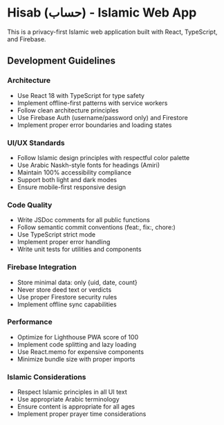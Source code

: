 <!-- Use this file to provide workspace-specific custom instructions to Copilot. For more details, visit https://code.visualstudio.com/docs/copilot/copilot-customization#_use-a-githubcopilotinstructionsmd-file -->

# Hisab (حساب) - Islamic Web App

This is a privacy-first Islamic web application built with React, TypeScript, and Firebase.

## Development Guidelines

### Architecture

- Use React 18 with TypeScript for type safety
- Implement offline-first patterns with service workers
- Follow clean architecture principles
- Use Firebase Auth (username/password only) and Firestore
- Implement proper error boundaries and loading states

### UI/UX Standards

- Follow Islamic design principles with respectful color palette
- Use Arabic Naskh-style fonts for headings (Amiri)
- Maintain 100% accessibility compliance
- Support both light and dark modes
- Ensure mobile-first responsive design

### Code Quality

- Write JSDoc comments for all public functions
- Follow semantic commit conventions (feat:, fix:, chore:)
- Use TypeScript strict mode
- Implement proper error handling
- Write unit tests for utilities and components

### Firebase Integration

- Store minimal data: only {uid, date, count}
- Never store deed text or verdicts
- Use proper Firestore security rules
- Implement offline sync capabilities

### Performance

- Optimize for Lighthouse PWA score of 100
- Implement code splitting and lazy loading
- Use React.memo for expensive components
- Minimize bundle size with proper imports

### Islamic Considerations

- Respect Islamic principles in all UI text
- Use appropriate Arabic terminology
- Ensure content is appropriate for all ages
- Implement proper prayer time considerations
